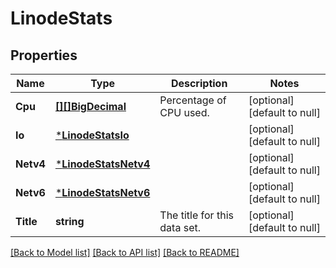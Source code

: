 # LinodeStats

## Properties
Name | Type | Description | Notes
------------ | ------------- | ------------- | -------------
**Cpu** | [**[][]BigDecimal**](array.md) | Percentage of CPU used.  | [optional] [default to null]
**Io** | [***LinodeStatsIo**](LinodeStats_io.md) |  | [optional] [default to null]
**Netv4** | [***LinodeStatsNetv4**](LinodeStats_netv4.md) |  | [optional] [default to null]
**Netv6** | [***LinodeStatsNetv6**](LinodeStats_netv6.md) |  | [optional] [default to null]
**Title** | **string** | The title for this data set. | [optional] [default to null]

[[Back to Model list]](../README.md#documentation-for-models) [[Back to API list]](../README.md#documentation-for-api-endpoints) [[Back to README]](../README.md)


